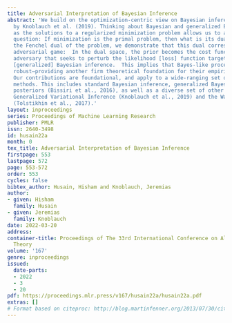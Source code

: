 ```yaml
---
title: Adversarial Interpretation of Bayesian Inference
abstract: 'We build on the optimization-centric view on Bayesian inference advocated
  by Knoblauch et al. (2019). Thinking about Bayesian and generalized Bayesian posteriors
  as the solutions to a regularized minimization problem allows us to answer an intriguing
  question: If minimization is the primal problem, then what is its dual?  By deriving
  the Fenchel dual of the problem, we demonstrate that this dual corresponds to an
  adversarial game:  In the dual space, the prior becomes the cost function for an
  adversary that seeks to perturb the likelihood [loss] function targeted by standard
  [generalized] Bayesian inference.  This implies that Bayes-like procedures are adversarially
  robust—providing another firm theoretical foundation for their empirical performance.
  Our contributions are foundational, and apply to a wide-ranging set of Machine Learning
  methods. This includes standard Bayesian inference, generalized Bayesian and Gibbs
  posteriors (Bissiri et al., 2016), as well as a diverse set of other methods including
  Generalized Variational Inference (Knoblauch et al., 2019) and the Wasserstein Autoencoder
  (Tolstikhin et al., 2017).'
layout: inproceedings
series: Proceedings of Machine Learning Research
publisher: PMLR
issn: 2640-3498
id: husain22a
month: 0
tex_title: Adversarial Interpretation of Bayesian Inference
firstpage: 553
lastpage: 572
page: 553-572
order: 553
cycles: false
bibtex_author: Husain, Hisham and Knoblauch, Jeremias
author:
- given: Hisham
  family: Husain
- given: Jeremias
  family: Knoblauch
date: 2022-03-20
address:
container-title: Proceedings of The 33rd International Conference on Algorithmic Learning
  Theory
volume: '167'
genre: inproceedings
issued:
  date-parts:
  - 2022
  - 3
  - 20
pdf: https://proceedings.mlr.press/v167/husain22a/husain22a.pdf
extras: []
# Format based on citeproc: http://blog.martinfenner.org/2013/07/30/citeproc-yaml-for-bibliographies/
---
```

